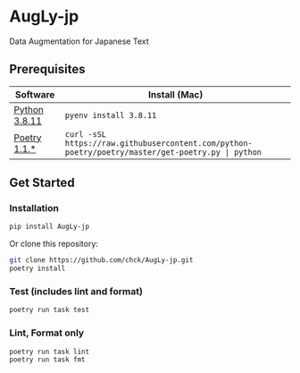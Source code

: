 # AugLy-jp
Data Augmentation for Japanese Text

## Prerequisites
| Software                   | Install (Mac)              |
|----------------------------|----------------------------|
| [Python 3.8.11][python]    | `pyenv install 3.8.11`     |
| [Poetry 1.1.*][poetry]     | `curl -sSL https://raw.githubusercontent.com/python-poetry/poetry/master/get-poetry.py \| python`|

[python]: https://www.python.org/downloads/release/python-3811/
[poetry]: https://python-poetry.org/

## Get Started
### Installation
```bash
pip install AugLy-jp
```

Or clone this repository:
```bash
git clone https://github.com/chck/AugLy-jp.git
poetry install
```

### Test (includes lint and format)
```bash
poetry run task test
```

### Lint, Format only
```bash
poetry run task lint
poetry run task fmt
```
